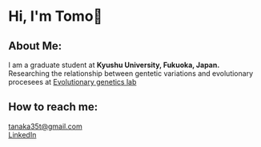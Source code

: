 # Hi, I'm Tomo:wave:

## About Me:
I am a graduate student at **Kyushu University, Fukuoka, Japan.**  
Researching the relationship between gentetic variations and evolutionary procesees at [Evolutionary genetics lab](http://www.biology.kyushu-u.ac.jp/~kteshima/)

## How to reach me:
tanaka35t@gmail.com  
[LinkedIn](www.linkedin.com/in/ttomo3535)


<!--
**ttomo3535/ttomo3535** is a ✨ _special_ ✨ repository because its `README.md` (this file) appears on your GitHub profile.

Here are some ideas to get you started:

- 🔭 I’m currently working on ...
- 🌱 I’m currently learning ...
- 👯 I’m looking to collaborate on ...
- 🤔 I’m looking for help with ...
- 💬 Ask me about ...
- 📫 How to reach me: ...
- 😄 Pronouns: ...
- ⚡ Fun fact: ...
-->

